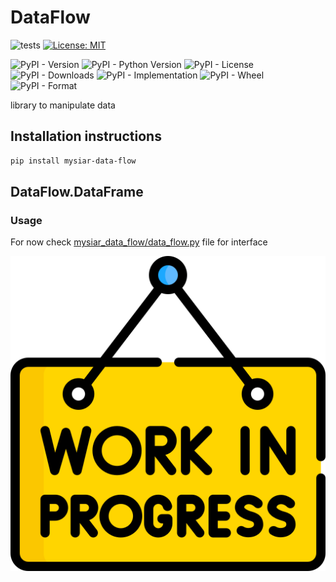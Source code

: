 # DataFlow

![tests](https://github.com/mysiar-org/python-data-flow/actions/workflows/tests.yaml/badge.svg)
[![License: MIT](https://img.shields.io/badge/License-MIT-yellow.svg)](LICENSE)



![PyPI - Version](https://img.shields.io/pypi/v/mysiar-data-flow)
![PyPI - Python Version](https://img.shields.io/pypi/pyversions/mysiar-data-flow)
![PyPI - License](https://img.shields.io/pypi/l/mysiar-data-flow)
![PyPI - Downloads](https://img.shields.io/pypi/dm/mysiar-data-flow)
![PyPI - Implementation](https://img.shields.io/pypi/implementation/mysiar-data-flow)
![PyPI - Wheel](https://img.shields.io/pypi/wheel/mysiar-data-flow)
![PyPI - Format](https://img.shields.io/pypi/format/mysiar-data-flow)







library to manipulate data

## Installation instructions

```sh
pip install mysiar-data-flow
```

## DataFlow.DataFrame

### Usage
For now check  [mysiar_data_flow/data_flow.py](mysiar_data_flow/data_flow.py) file for interface



![work in progress](.github/5578703.png)
